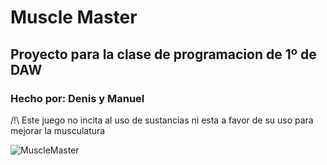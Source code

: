# Muscle Master
## Proyecto para la clase de programacion de 1º de DAW
### Hecho por: Denis y Manuel
/!\ Este juego no incita al uso de sustancias ni esta a favor de su uso para mejorar la musculatura

![MuscleMaster](https://github.com/N1sek/MuscleMaster/assets/106227790/7723a0a5-d7c8-4955-9174-17ab3afd7976)
